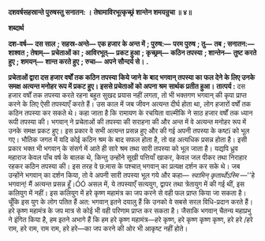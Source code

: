 **दशवर्षसहस्रान्ते पुरुषस्तु सनातन: ।** **तेषामाविरभूत्कृच्छ्रं शान्तेन शमयन्रुचा ॥ ४॥** 

**शब्दार्थ** 

**दश-वर्ष—** **दस साल** **; सहस्र-अन्ते—** **एक हजार के अन्त में** **; पुरुष:—** **परम पुरुष** **; तु—** **तब** **; सनातन:—** **शाश्वत** **; तेषाम्—** **प्रचेताओं का** **; आविरभूत्—** **प्रकट हुआ** **; कृच्छ्रम्—** **कठिन तपस्या** **; शान्तेन—** **तुष्ट करते हुए** **; शमयन्—** **शान्त करते हुए** **; रुचा—** **अपने सौन्दर्य से।** **.** 

**प्रचेताओं द्वारा दस हजार वर्षों तक कठिन तपस्या किये जाने के बाद भगवान् तपस्या का** **फल देने के लिए उनके समक्ष अत्यन्त मनोहर रूप में प्रकट हुए। इससे प्रचेताओं को अपना श्रम** **सार्थक प्रतीत हुआ।** **तात्पर्य :** दस हजार वर्षों तक तपस्या करते रहना बहुत सुखद प्रयास नहीं लगता, तो भी भक्तगण भगवान् की कृपा प्राप्त करने के लिए ऐसी तपस्याएँ करते हैं। उस काल में जब जीवन अत्यन्त दीर्घ होता था, लोग हजारों वर्षों तक कठिन तपस्या कर सकते थे। कहा जाता है कि रामायण के रचयिता वाल्मीकि ने साठ हजार वर्षों तक ध्यान रूपी तपस्या की। भगवान् ने प्रचेताओं की तपस्या की सराहना की और अन्त में वे अत्यन्त मनोहर रूप में उनके समक्ष प्रकट हुए। इस प्रकार वे सभी अत्यन्त प्रसन्न हुए और की गई अपनी तपस्या के कष्टï को भूल गए। भौतिक जगत में यदि कोई कठिन श्रम के बाद सफल होता है, तो वह अत्यधिक प्रसन्न होता है। इसी प्रकार भक्त भी भगवान् के संसर्ग में आते ही सारे श्रम तथा सारी तपस्या को भूल जाता है। यद्यपि ध्रुव महाराज केवल पाँच वर्ष के बालक थे, किन्तु उन्होंने सूखी पत्तियाँ खाकर, केवल जल पीकर तथा निराहार रहकर कठिन तपस्या की। इस तरह वे छ:मास के पश्चात् भगवान् का प्रत्यक्ष दर्शन कर सके थे। जब उन्होंने भगवान् का दर्शन किया, तो वे अपनी सारी तपस्या भूल गये और कहा— *स्वामिन् कृतार्थोऽस्मि* —''हे भगवान्! मैं अत्यन्त प्रसन्न हूँ।ÓÓ असल में, ये तपस्याएँ सत्ययुग, द्वापर तथा त्रेतायुग में की गई थीं, इस कलियुग में नहीं। इस कलियुग में हरे कृष्ण महामंत्र का जप करने से वही फल प्राप्त किया जा सकता है। चूँकि इस युग के लोग पतित हैं अत: भगवान् इतने दयालु हैं कि उनको वे सबसे सरल विधि-प्रदान करते हैं। हरे कृष्ण महामंत्र के जप मात्र से कोई भी वही परिणाम प्राप्त कर सकता है। जैसाकि भगवान् चैतन्य महाप्रभु ने इंगित किया है, हम इतने अभागे हैं कि हम हरे कृष्ण महामंत्र—हरे कृष्ण, हरे कृष्ण कृष्ण कृष्ण, हरे हरे /हरे राम, हरे राम, राम राम, हरे हरे—का जप करने की ओर भी आकृष्ट नहीं होते।  